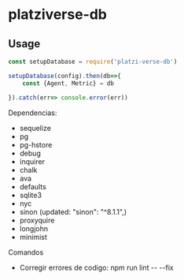 # platziverse-db

## Usage

``` js
const setupDatabase = require('platzi-verse-db')

setupDatabase(config).then(db=>{
    const {Agent, Metric} = db

}).catch(err=> console.error(err))

```

Dependencias:
- sequelize
- pg
- pg-hstore
- debug
- inquirer
- chalk
- ava
- defaults
- sqlite3
- nyc
- sinon (updated: "sinon": "^8.1.1",)
- proxyquire
- longjohn
- minimist

Comandos
- Corregir errores de codigo: npm run lint -- --fix
